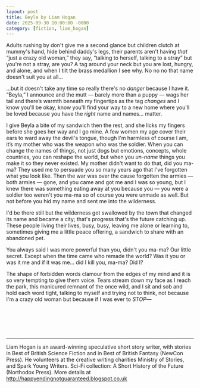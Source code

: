 ```yaml
---
layout: post
title: Beyla by Liam Hogan
date: 2025-09-30 10:00:00 -0000
category: [fiction, liam_hogan]
---
```

<div class="story">

Adults rushing by don't give me a second glance but children clutch at mummy's hand, hide behind daddy's legs, their parents aren't having <i>that</i> “just a crazy old woman,” they say, “talking to herself, talking to a stray” but you're not a stray, are you? A tag around your neck but you are lost, hungry, and alone, and when I tilt the brass medallion I see why. No no no that name doesn't suit you at all...

...but it doesn't take any time so really there's no <i>danger</i> because I have it. “Beyla,” I announce and the mutt  — barely more than a puppy — wags her tail and there’s warmth beneath my fingertips as the tag <i>changes</i> and I know you'll be okay, know you'll find your way to a new home where you'll be loved because you have the <i>right</i> name and names... matter.

I give Beyla a bite of my sandwich then the rest, and she licks my fingers before she goes her way and I go mine. A few women my age cover their ears to ward away the devil's tongue, though I'm harmless of course I am, it’s my mother who was the weapon who was the soldier. When you can change the names of things, not just dogs but emotions, concepts, whole countries, you can reshape the world, but when you <i>un-name</i> things you make it so they never existed. My mother didn't want to do that, did you ma-ma? They used me to persuade you so many years ago that I've forgotten what you look like. Then the war was over the cause forgotten the armies — both armies — gone, and you came and got me and I was so young, but I knew there was something eating away at you because you — you were a soldier too weren't you ma-ma so of course you were unmade as well. But not before you hid my name and sent me into the wilderness.

I'd be there still but the wilderness got swallowed by the town that changed its name and became a city; that's progress that's the future catching up. These people living their lives, busy, busy, leaving me alone or learning to, sometimes giving me a little peace offering, a sandwich to share with an abandoned pet.

You always said I was more powerful than you, didn't you ma-ma? Our little secret. Except when the time came who remade the world? Was it you or was it me and if it was me... did I kill you, ma-ma? Did I?

The shape of forbidden words clamour from the edges of my mind and it is so very tempting to give them voice. Tears stream down my face as I reach the park, this manicured remnant of the once wild, and I sit and sob and hold each word tight, talking to myself and trying not to think, not because I'm a crazy old woman but because if I was ever to <i>STOP</i>—
</div>
<br><br>
<br><br>
<hr>
Liam Hogan is an award-winning speculative short story writer, with stories in Best of British Science Fiction and in Best of British Fantasy (NewCon Press). He volunteers at the creative writing charities Ministry of Stories, and Spark Young Writers. Sci-Fi collection: A Short History of the Future (Northodox Press). More details at <a href="http://happyendingnotguaranteed.blogspot.co.uk">http://happyendingnotguaranteed.blogspot.co.uk</a>
